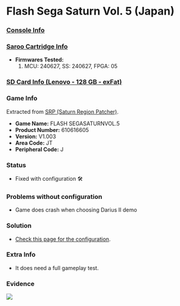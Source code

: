 # Flash Sega Saturn Vol. 5 (Japan)

### [Console Info](../../../../Info/Consoles/VA13/README.md)

### [Saroo Cartridge Info](../../../../Info/Cartridges/RetroGameParadiseStore/1.32F/README.md)

- <b>Firmwares Tested:</b>
  1. MCU: 240627, SS: 240627, FPGA: 05

### [SD Card Info (Lenovo - 128 GB - exFat)](../../../../Info/SdCards/Lenovo/128GB/exfat/README.md)

### Game Info

Extracted from [SRP (Saturn Region Patcher)](https://segaxtreme.net/resources/saturn-region-patcher.81/download).

- <b>Game Name:</b> FLASH SEGASATURNVOL.5
- <b>Product Number:</b> 610616605
- <b>Version:</b> V1.003
- <b>Area Code:</b> JT
- <b>Peripheral Code:</b> J

### Status

- Fixed with configuration :hammer_and_wrench:

### Problems without configuration

- Game does crash when choosing Darius II demo

### Solution

- [Check this page for the configuration](https://github.com/williamdsw/saroo-configuration-list/blob/master/J/610616605/README.md).

### Extra Info

- It does need a full gameplay test.

### Evidence

[![](https://img.youtube.com/vi/H6yU8OYnTU0/0.jpg)](https://www.youtube.com/watch?v=H6yU8OYnTU0)
